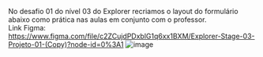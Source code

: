 No desafio 01 do nível 03 do Explorer recriamos o layout do formulário abaixo como prática nas aulas em conjunto com o professor. <br>
Link Figma: https://www.figma.com/file/c2ZCujdPDxblG1q6xx1BXM/Explorer-Stage-03-Projeto-01-(Copy)?node-id=0%3A1
![image](https://user-images.githubusercontent.com/107070684/178316051-1df97b10-98b3-45a2-8415-06fe48cec58e.png)
